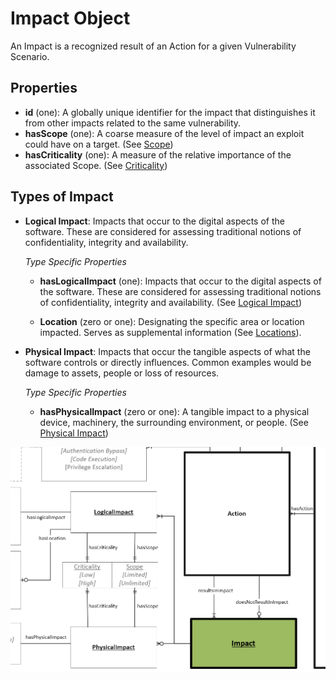 # Impact Object

An Impact is a recognized result of an Action for a given Vulnerability Scenario. 

## Properties
- **id** (one): A globally unique identifier for the impact that distinguishes it from other impacts related to the same vulnerability.
- **hasScope** (one): A coarse measure of the level of impact an exploit could have on a target. (See [Scope](../values/scope.md))
- **hasCriticality** (one): A measure of the relative importance of the associated Scope. (See [Criticality](../values/criticality.md))

## Types of Impact

- **Logical Impact**: Impacts that occur to the digital aspects of the software. These are considered for assessing traditional notions of confidentiality, integrity and availability.  <br />

    *Type Specific Properties*
  - **hasLogicalImpact** (one): Impacts that occur to the digital aspects of the software. These are considered for assessing traditional notions of confidentiality, integrity and availability. (See [Logical Impact](../values/logical-impact.md))  <br />


  - **Location** (zero or one): Designating the specific area or location impacted. Serves as supplemental information (See [Locations](../values/location.md)). <br />
 

- **Physical Impact**: Impacts that occur the tangible aspects of what the software controls or directly influences. Common examples would be damage to assets, people or loss of resources. <br />

  *Type Specific Properties*
  - **hasPhysicalImpact** (zero or one): A tangible impact to a physical device, machinery, the surrounding environment, or people. (See [Physical Impact](../values/physical-impact.md)) <br />


![Impact Graph](../figures/graphsnippets/ImpactSnippet.png "Impact Graph")